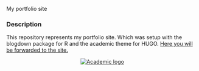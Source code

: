 My portfolio site

### Description

This repository represents my portfolio site. Which was setup with the blogdown package for R and the academic theme for HUGO. [Here you will be forwarded to the site.](alexhildebrandt.de)


<p align="center"><a href="https://sourcethemes.com/academic/" target="_blank" rel="noopener"><img src="https://sourcethemes.com/academic/img/logo_200px.png" alt="Academic logo"></a></p>

